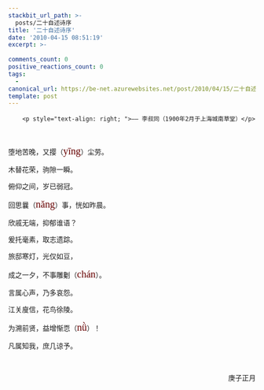 ```yaml
---
stackbit_url_path: >-
  posts/二十自述诗序
title: '二十自述诗序'
date: '2010-04-15 08:51:19'
excerpt: >-
  
comments_count: 0
positive_reactions_count: 0
tags: 
  - 
canonical_url: https://be-net.azurewebsites.net/post/2010/04/15/二十自述诗序
template: post
---
```


        <p style="text-align: right; ">—— 李叔同（1900年2月于上海城南草堂）</p>
<p>&nbsp;</p>
<p>堕地苦晚，又撄（<span class="Apple-style-span" style="font-family: pinyin; line-height: 26px; font-size: 20px; color: rgb(102, 0, 0); -webkit-border-horizontal-spacing: 2px; -webkit-border-vertical-spacing: 2px; ">yīng</span>）尘劳。</p>
<p>木替花荣，驹隙一瞬。</p>
<p>俯仰之间，岁已弱冠。</p>
<p>回思曩（<span class="Apple-style-span" style="font-family: pinyin; line-height: 26px; font-size: 20px; color: rgb(102, 0, 0); -webkit-border-horizontal-spacing: 2px; -webkit-border-vertical-spacing: 2px; ">nǎng</span>）事，恍如昨晨。</p>
<p>欣戚无端，抑郁谁语？</p>
<p>爰托毫素，取志遗踪。</p>
<p>旅邸寒灯，光仅如豆，</p>
<p>成之一夕，不事雕劖（<span class="Apple-style-span" style="font-family: pinyin; line-height: 26px; font-size: 20px; color: rgb(102, 0, 0); -webkit-border-horizontal-spacing: 2px; -webkit-border-vertical-spacing: 2px; ">chán</span>）。</p>
<p>言属心声，乃多哀怨。</p>
<p>江关廋信，花鸟徐陵。</p>
<p>为溯前贤，益增惭恧（<span class="Apple-style-span" style="font-family: pinyin; line-height: 26px; font-size: 20px; color: rgb(102, 0, 0); -webkit-border-horizontal-spacing: 2px; -webkit-border-vertical-spacing: 2px; ">nǜ</span>）！</p>
<p>凡属知我，庶几谅予。</p>
<p>&nbsp;</p>
<p style="text-align: right; "><span style="font-family: 楷体_GB2312; ">庚子正月</span></p>
      